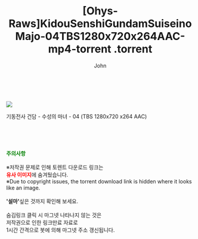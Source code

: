 ﻿---
layout: post
title:  "                   [Ohys-Raws]KidouSenshiGundamSuiseinoMajo-04TBS1280x720x264AAC-mp4-torrent                .torrent"
author: John
categories: [ 애니/만화 ]
tags: [  ]
image: https://torrentrj59.com/uploadfile/full/44c6bea3450e26b258df30522649b8afe9d6c32d.jpg 
description: "                   [Ohys-Raws]KidouSenshiGundamSuiseinoMajo-04TBS1280x720x264AAC-mp4-torrent                 torrent 정보 공유"
toc: true
toc_sticky: true
---

<br>
<p><img src="https://torrentrj59.com/uploadfile/full/44c6bea3450e26b258df30522649b8afe9d6c32d.jpg"/></p>
 기동전사 건담 - 수성의 마녀 - 04 (TBS 1280x720 x264 AAC)    
    
<br><br><br>
<p data-ke-size="size16"><b><span style="color: green;">주의사항</span></b><br /><br />※저작권 문제로 인해 토렌트 다운로드 링크는<br /><b><span style="color: red;">유사 이미지</span></b>에 숨겨뒀습니다.<br />※Due to copyright issues, the torrent download link is hidden where it looks like an image.<br /><br /><b>'설마'</b>싶은 것까지 확인해 보세요.<br /><br />숨김링크 클릭 시 마그넷 나타나지 않는 것은<br />저작권으로 인한 링크만료 자료로<br />1시간 간격으로 봇에 의해 마그넷 주소 갱신됩니다.</p>
